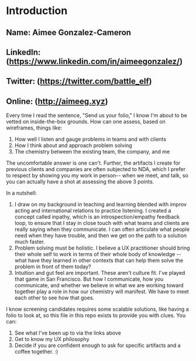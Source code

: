 # Introduction 
## Name: Aimee Gonzalez-Cameron 
## LinkedIn: (https://www.linkedin.com/in/aimeegonzalez/)
## Twitter: (https://twitter.com/battle_elf)
## Online: (http://aimeeg.xyz) 

Every time I read the sentence, "Send us your folio," I know I'm about to be vetted on inside-the-box grounds. How can one assess, based on wireframes, things like: 
1. How well I listen and gauge problems in teams and with clients 
2. How I think about and approach problem solving 
3. The chemistry between the existing team, the company, and me 

The uncomfortable answer is one can't. Further, the artifacts I create for previous clients and companies are often subjected to NDA, which I prefer to respect by showing you my work in person-- when we meet, and talk, so you can actually have a shot at assessing the above 3 points. 

In a nutshell: 
1. I draw on my background in teaching and learning blended with improv acting and international relations to practice listening. I created a concept called inpathy, which is an introspection/empathy feedback loop, to ensure that I stay in close touch with what teams and clients are really saying when they communicate. I can often articulate what people need when they have trouble, and then we get on the path to a solution much faster. 
2. Problem solving must be holistic. I believe a UX practitioner should bring their whole self to work in terms of their whole body of knowledge -- what have they learned in other contexts that can help them solve the problem in front of them today? 
3. Intuition and gut feel are important. These aren't culture fit. I've played that game in San Francisco. But how I communicate, how you communicate, and whether we believe in what we are working toward together play a role in how our chemistry will manifest. We have to meet each other to see how that goes. 


I know screening candidates requires some scalable solutions, like having a folio to look at, so this file in this repo exists to provide you with clues. You can: 
1. See what I've been up to via the links above
2. Get to know my UX philosophy 
3. Decide if you are confident enough to ask for specific artifacts and a coffee together. :) 